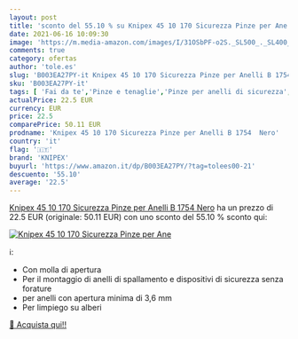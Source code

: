 ```yaml
---
layout: post
title: 'sconto del 55.10 % su Knipex 45 10 170 Sicurezza Pinze per Ane  '
date: 2021-06-16 10:09:30
image: 'https://m.media-amazon.com/images/I/31OSbPF-o2S._SL500_._SL400_.jpg'
comments: true
category: ofertas
author: 'tole.es'
slug: 'B003EA27PY-it Knipex 45 10 170 Sicurezza Pinze per Anelli B 1754 Nero'
sku: 'B003EA27PY-it'
tags: [ 'Fai da te','Pinze e tenaglie','Pinze per anelli di sicurezza','Utensili a mano','Utensili elettrici e a mano','knipex', ]
actualPrice: 22.5 EUR
currency: EUR
price: 22.5
comparePrice: 50.11 EUR
prodname: 'Knipex 45 10 170 Sicurezza Pinze per Anelli B 1754  Nero'
country: 'it'
flag: '🇮🇹'
brand: 'KNIPEX'
buyurl: 'https://www.amazon.it/dp/B003EA27PY/?tag=tolees00-21'
descuento: '55.10'
average: '22.5'
---
```


[Knipex 45 10 170 Sicurezza Pinze per Anelli B 1754  Nero](https://www.amazon.it/dp/B003EA27PY/?tag=tolees00-21) ha un prezzo di 22.5 EUR (originale: 50.11 EUR) con uno sconto del 55.10 % sconto qui:

[![Knipex 45 10 170 Sicurezza Pinze per Ane](https://m.media-amazon.com/images/I/31OSbPF-o2S._SL500_._SL400_.jpg)](https://www.amazon.it/dp/B003EA27PY/?tag=tolees00-21)

ℹ️:

- Con molla di apertura
- Per il montaggio di anelli di spallamento e dispositivi di sicurezza senza forature
- per anelli con apertura minima di 3,6 mm
- Per limpiego su alberi

[🛒 Acquista qui!!](https://www.amazon.it/dp/B003EA27PY/?tag=tolees00-21)
